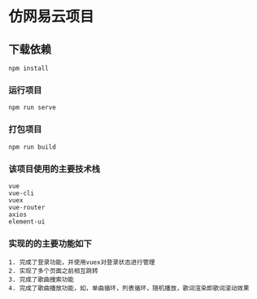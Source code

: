 # 仿网易云项目

## 下载依赖
```
npm install
```

### 运行项目
```
npm run serve
```

### 打包项目
```
npm run build
```

### 该项目使用的主要技术栈
```
vue
vue-cli
vuex
vue-router
axios
element-ui
```
### 实现的的主要功能如下
```
1. 完成了登录功能，并使用vuex对登录状态进行管理
2. 实现了多个页面之前相互跳转
3. 完成了歌曲搜索功能
4. 完成了歌曲播放功能，如，单曲循环，列表循环，随机播放，歌词渲染即歌词滚动效果
```
